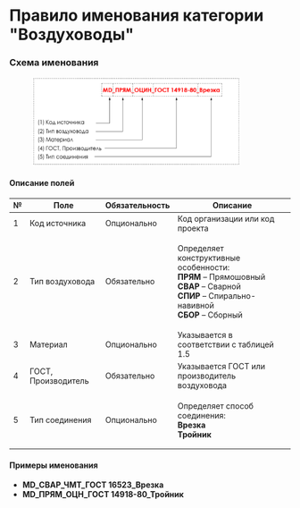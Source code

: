 # Правило именования категории "Воздуховоды"

### Схема именования

<div align="left"><figure><img src="../../.gitbook/assets/image (14).png" alt="" width="375"><figcaption></figcaption></figure></div>

#### Описание полей

| № | Поле                | Обязательность | Описание                                                                                                                                                                                                 |
| - | ------------------- | -------------- | -------------------------------------------------------------------------------------------------------------------------------------------------------------------------------------------------------- |
| 1 | Код источника       | Опционально    | Код организации или код проекта                                                                                                                                                                          |
| 2 | Тип воздуховода     | Обязательно    | <p>Определяет конструктивные особенности:<br><strong>ПРЯМ</strong> – Прямошовный<br><strong>СВАР</strong> – Сварной<br><strong>СПИР</strong> – Спирально-навивной<br><strong>СБОР</strong> – Сборный</p> |
| 3 | Материал            | Опционально    | Указывается в соответствии с таблицей 1.5                                                                                                                                                                |
| 4 | ГОСТ, Производитель | Обязательно    | Указывается ГОСТ или производитель воздуховода                                                                                                                                                           |
| 5 | Тип соединения      | Опционально    | <p>Определяет способ соединения:<br><strong>Врезка</strong><br><strong>Тройник</strong></p>                                                                                                              |

#### Примеры именования

* **MD\_СВАР\_ЧМТ\_ГОСТ 16523\_Врезка**
* **MD\_ПРЯМ\_ОЦН\_ГОСТ 14918-80\_Тройник**
